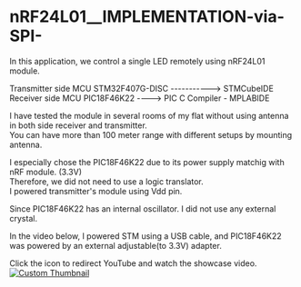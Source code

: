 # nRF24L01__IMPLEMENTATION-via-SPI-
In this application, we control a single LED  remotely using nRF24L01 module.


Transmitter side MCU STM32F407G-DISC   ----------->                            STMCubeIDE                                                                    
Receiver side MCU PIC18F46K22     ---->                               PIC C Compiler - MPLABIDE               

I have tested the module in several rooms of my flat without using antenna in both side receiver and transmitter.                                     
You can have more than 100 meter range with different setups by mounting antenna.

I especially chose the PIC18F46K22 due to its power supply matchig  with nRF module. (3.3V)   
Therefore, we did not need to use a logic translator.                             
I powered transmitter's module using Vdd pin.

Since PIC18F46K22 has an internal oscillator. I did not use any external crystal.

In the video below, I powered STM using a USB cable, and PIC18F46K22 was powered by an external adjustable(to 3.3V) adapter.

Click the icon to redirect YouTube and watch the showcase video.                                           
[![Custom Thumbnail](https://github.com/KhansokhuaBugrahan/ADXL345_IMPLEMENTATION-via-SPI/blob/main/gif.gif)](https://youtu.be/KmmfmDtCy3U)

